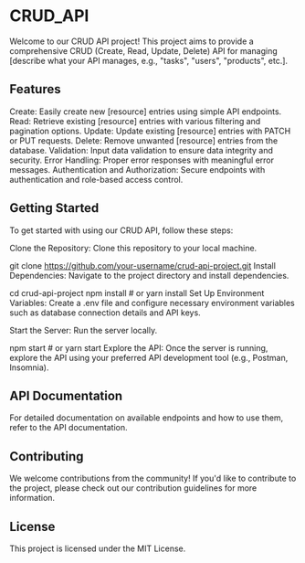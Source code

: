 # CRUD_API
Welcome to our CRUD API project! This project aims to provide a comprehensive CRUD (Create, Read, Update, Delete) API for managing [describe what your API manages, e.g., "tasks", "users", "products", etc.].

## Features
Create: Easily create new [resource] entries using simple API endpoints.
Read: Retrieve existing [resource] entries with various filtering and pagination options.
Update: Update existing [resource] entries with PATCH or PUT requests.
Delete: Remove unwanted [resource] entries from the database.
Validation: Input data validation to ensure data integrity and security.
Error Handling: Proper error responses with meaningful error messages.
Authentication and Authorization: Secure endpoints with authentication and role-based access control.

## Getting Started
To get started with using our CRUD API, follow these steps:

Clone the Repository: Clone this repository to your local machine.

git clone https://github.com/your-username/crud-api-project.git
Install Dependencies: Navigate to the project directory and install dependencies.

cd crud-api-project
npm install   # or yarn install
Set Up Environment Variables: Create a .env file and configure necessary environment variables such as database connection details and API keys.

Start the Server: Run the server locally.

npm start   # or yarn start
Explore the API: Once the server is running, explore the API using your preferred API development tool (e.g., Postman, Insomnia).

## API Documentation
For detailed documentation on available endpoints and how to use them, refer to the API documentation.

## Contributing
We welcome contributions from the community! If you'd like to contribute to the project, please check out our contribution guidelines for more information.

## License
This project is licensed under the MIT License.
